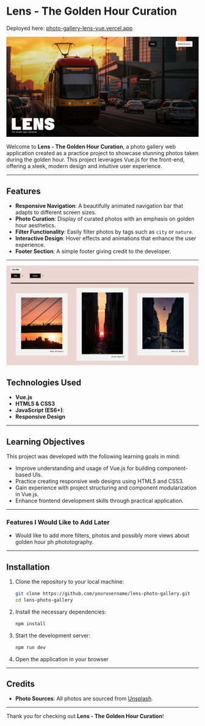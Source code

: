 # Lens - The Golden Hour Curation

Deployed here: [photo-gallery-lens-vue.vercel.app](https://photo-gallery-lens-vue-git-main-uxchars-projects.vercel.app/)

![LENS Photo Galley Screenshot](./docs/images/lens-screenshot-1.png)

Welcome to **Lens - The Golden Hour Curation**, a photo gallery web application created as a practice project to showcase stunning photos taken during the golden hour. This project leverages Vue.js for the front-end, offering a sleek, modern design and intuitive user experience.

---

## Features

- **Responsive Navigation**: A beautifully animated navigation bar that adapts to different screen sizes.
- **Photo Curation**: Display of curated photos with an emphasis on golden hour aesthetics.
- **Filter Functionality**: Easily filter photos by tags such as `city` or `nature`.
- **Interactive Design**: Hover effects and animations that enhance the user experience.
- **Footer Section**: A simple footer giving credit to the developer.

---

![LENS Photo Galley Screenshot 2](./docs/images/lens-screenshot-2.png)

## Technologies Used

- **Vue.js**
- **HTML5 & CSS3**
- **JavaScript (ES6+)**:
- **Responsive Design**

---

## Learning Objectives

This project was developed with the following learning goals in mind:

- Improve understanding and usage of Vue.js for building component-based UIs.
- Practice creating responsive web designs using HTML5 and CSS3.
- Gain experience with project structuring and component modularization in Vue.js.
- Enhance frontend development skills through practical application.

---

### Features I Would Like to Add Later

- Would like to add more filters, photos and possibly more views about golden hour ph phototography.

---

## Installation

1. Clone the repository to your local machine:

   ```bash
   git clone https://github.com/yourusername/lens-photo-gallery.git
   cd lens-photo-gallery
   ```

2. Install the necessary dependencies:

   ```bash
   npm install
   ```

3. Start the development server:

   ```bash
   npm run dev
   ```

4. Open the application in your browser

---

## Credits

- **Photo Sources**: All photos are sourced from [Unsplash](https://unsplash.com).

---

Thank you for checking out **Lens - The Golden Hour Curation**!
